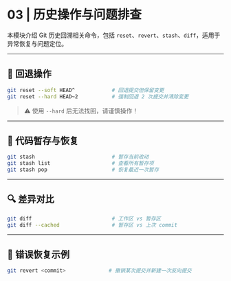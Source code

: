 # 03 | 历史操作与问题排查

本模块介绍 Git 历史回溯相关命令，包括 `reset`、`revert`、`stash`、`diff`，适用于异常恢复与问题定位。

---

## 🔄 回退操作

```bash
git reset --soft HEAD^            # 回退提交但保留变更
git reset --hard HEAD~2           # 强制回退 2 次提交并清除变更
```

> ⚠️ 使用 `--hard` 后无法找回，请谨慎操作！

---

## 🔁 代码暂存与恢复

```bash
git stash                         # 暂存当前改动
git stash list                    # 查看所有暂存项
git stash pop                     # 恢复最近一次暂存
```

---

## 🔍 差异对比

```bash
git diff                          # 工作区 vs 暂存区
git diff --cached                 # 暂存区 vs 上次 commit
```

---

## 🧪 错误恢复示例

```bash
git revert <commit>              # 撤销某次提交并新建一次反向提交
```
